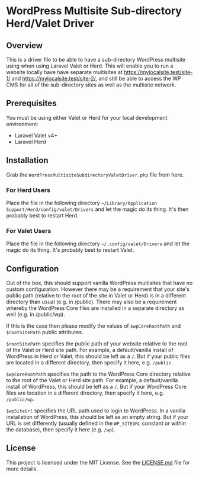 # WordPress Multisite Sub-directory Herd/Valet Driver

## Overview
This is a driver file to be able to have a sub-directory WordPress multisite using when using Laravel Valet or Herd. This will enable you to run a website locally have have separate multisites at https://mylocalsite.test/site-1/ and https://mylocalsite.test/site-2/, and still be able to access the WP CMS for all of the sub-directory sites as well as the multisite network.

## Prerequisites
You must be using either Valet or Herd for your local development environment:

- Laravel Valet v4+
- Laravel Herd

## Installation
Grab the `WordPressMultisiteSubdirectoryValetDriver.php` file from here.

### For Herd Users
Place the file in the following directory `~/Library/Application Support/Herd/config/valet/Drivers` and let the magic do its thing. It's then probably best to restart Herd.

### For Valet Users
Place the file in the following directory `~/.config/valet/Drivers` and let the magic do its thing. It's probably best to restart Valet.

## Configuration
Out of the box, this should support vanilla WordPress multisites that have no custom configuration. However there may be a requirement that your site's public path (relative to the root of the site in Valet or Herd) is in a different directory than usual (e.g. in /public). There may also be a requirement whereby the WordPress Core files are installed in a separate directory as well (e.g. in /public/wp).

If this is the case then please modify the values of `$wpCoreRootPath` and `$rootSitePath` public attributes.

`$rootSitePath` specifies the public path of your website relative to the root of the Valet or Herd site path. For example, a default/vanilla install of WordPress in Herd or Valet, this should be left as a `/`. But if your public files are located in a different directory, then specify it here, e.g. `/public`.

`$wpCoreRootPath` specifies the path to the WordPress Core directory relative to the root of the Valet or Herd site path. For example, a default/vanilla install of WordPress, this should be left as a `/`. But if your WordPress Core files are location in a different directory, then specify it here, e.g. `/public/wp`.

`$wpSiteUrl` specifies the URL path used to login to WordPress. In a vanilla installation of WordPress, this should be left as an empty string. But if your URL is set differently (usually defined in the `WP_SITEURL` constant or within the database), then specify it here (e.g. `/wp`).

## License
This project is licensed under the MIT License. See the [LICENSE.md](./LICENSE.md) file for more details.
